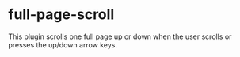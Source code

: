 # full-page-scroll
This plugin scrolls one full page up or down when the user scrolls or presses the up/down arrow keys.